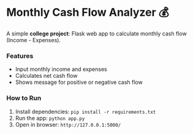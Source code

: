 # Monthly Cash Flow Analyzer 💰

A simple **college project**: Flask web app to calculate monthly cash flow (Income - Expenses).

### Features
- Input monthly income and expenses
- Calculates net cash flow
- Shows message for positive or negative cash flow

### How to Run
1. Install dependencies: `pip install -r requirements.txt`
2. Run the app: `python app.py`
3. Open in browser: `http://127.0.0.1:5000/`


